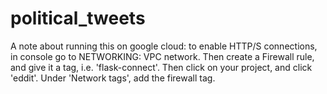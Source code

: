 # political_tweets


A note about running this on google cloud: to enable HTTP/S connections, 
in console go to NETWORKING: VPC network. Then create a Firewall rule, and
give it a tag, i.e. 'flask-connect'. Then click on your project, and click
'eddit'. Under 'Network tags', add the firewall tag.
